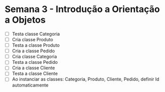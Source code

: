# Semana 3 - Introdução a Orientação a Objetos
- [ ]  Testa classe Categoria
- [ ]  Cria classe Produto
- [ ]  Testa a classe Produto
- [ ]  Cria a classe Pedido
- [ ]  Cria classe Categoria
- [ ]  Testa a classe Pedido
- [ ]  Cria a classe Cliente
- [ ]  Testa a classe Cliente
- [ ]  Ao instanciar as classes: Categoria, Produto, Cliente, Pedido, definir Id automaticamente
